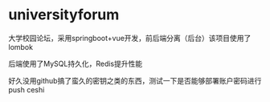 # universityforum
大学校园论坛，采用springboot+vue开发，前后端分离（后台）该项目使用了lombok

后端使用了MySQL持久化，Redis提升性能

好久没用github搞了蛮久的密钥之类的东西，测试一下是否能够部署账户密码进行push ceshi 